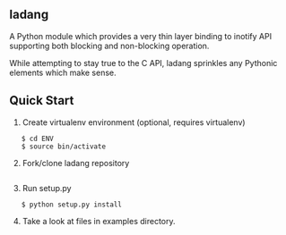 ladang
------
A Python module which provides a very thin layer binding to inotify API supporting both blocking and non-blocking operation.

While attempting to stay true to the C API, ladang sprinkles any Pythonic elements which make sense.

Quick Start
-----------
1. Create virtualenv environment (optional, requires virtualenv)
```   $ python virtualenv ENV
   $ cd ENV
   $ source bin/activate
```

2. Fork/clone ladang repository
```   $ git clone https://github.com/efaisal/ladang.git
```

3. Run setup.py
```   $ cd ladang-0.8.0
   $ python setup.py install
```

4. Take a look at files in examples directory.
